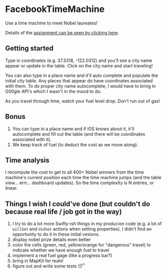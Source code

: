 # FacebookTimeMachine
Use a time machine to meet Nobel laureates!

Details of the [assignment can be seen by clicking here](Assignment.pdf).

## Getting started
Type in coordinates (e.g. 37.3318, -122.0312) and you'll see a city name appear or update in the table. Click on the city name and start traveling!

You can also type in a place name and it'll auto complete and populate the initial city table.  Any places that appear do have coordinates associated with them.  To do proper city name autocomplete, I would have to bring in G00gle API's which I wasn't in the mood to do.

As you travel through time, watch your fuel level drop.  Don't run out of gas!

## Bonus
1. You can type in a place name and if iOS knows about it, it'll autocomplete and fill out the table (and there will be coordinates associated with it).
2. We keep track of fuel (to deduct the cost as we move along).

## Time analysis
I recompute the cost to get to all 400+ Nobel winners from the time machine's current position each time the time machine jumps (and the table view... errr... dashboard updates).  So the time complexity is N entries, or linear.

## Things I wish I could've done (but couldn't do because real life / job got in the way)

1. I try to do a lot more Swifty-ish things in my producion code (e.g. a lot of `willSet` and `didSet` actions when setting properties).  I didn't find an opportunity to do it in these initial vesions.
2. display nobel prize details even better
3. color the cells (green, red, yellow/orange for "dangerous" travel) to indicate whether we have enough fuel to travel
4. implement a real fuel gage (like a progress bar?)
5. bring in MapKit for reals!
6. figure out and write some tests 😴
